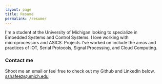 ```yaml
---
layout: page
title: Resume
permalink: /resume/
---
```


I'm a student at the University of Michigan looking to specialize in Embedded Systems and Control Systems. I love working with microprocessors and ASICS. Projects I've worked on include the areas and practices of IOT, Serial Protocols, Signal Processing, and Cloud Computing.

### Contact me
Shoot me an email or feel free to check out my Github and LinkedIn below.
[sshafeez@umich.edu](mailto:sshafeez@umich.edu)
